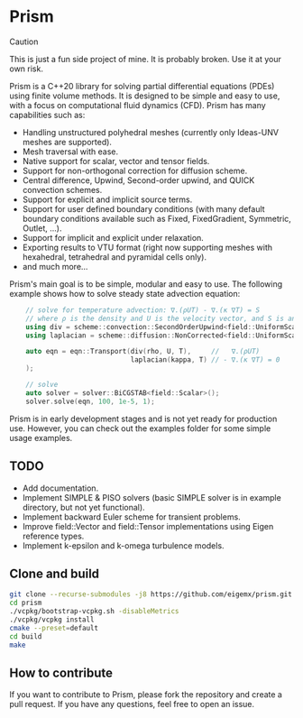 # Prism
> [!CAUTION]
>
> This is just a fun side project of mine. It is probably broken. Use it at your own risk.

Prism is a C++20 library for solving partial differential equations (PDEs) using finite volume methods. It is designed to be simple and easy to use, with a focus on computational fluid dynamics (CFD). Prism has many capabilities such as:
- Handling unstructured polyhedral meshes (currently only Ideas-UNV meshes are supported).
- Mesh traversal with ease.
- Native support for scalar, vector and tensor fields.
- Support for non-orthogonal correction for diffusion scheme.
- Central difference, Upwind, Second-order upwind, and QUICK convection schemes.
- Support for explicit and implicit source terms.
- Support for user defined boundary conditions (with many default boundary conditions available such as Fixed, FixedGradient, Symmetric, Outlet, ...).
- Support for implicit and explicit under relaxation.
- Exporting results to VTU format (right now supporting meshes with hexahedral, tetrahedral and pyramidal cells only).
- and much more...

Prism's main goal is to be simple, modular and easy to use. The following example shows how to solve steady state advection equation:
```cpp
    // solve for temperature advection: ∇.(ρUT) - ∇.(κ ∇T) = S
    // where ρ is the density and U is the velocity vector, and S is an arbitraty constant source
    using div = scheme::convection::SecondOrderUpwind<field::UniformScalar, field::Scalar>;
    using laplacian = scheme::diffusion::NonCorrected<field::UniformScalar, field::Scalar>;

    auto eqn = eqn::Transport(div(rho, U, T),     //   ∇.(ρUT)
                              laplacian(kappa, T) // - ∇.(κ ∇T) = 0
    );

    // solve
    auto solver = solver::BiCGSTAB<field::Scalar>();
    solver.solve(eqn, 100, 1e-5, 1);
```

Prism is in early development stages and is not yet ready for production use. However, you can check out the examples folder for some simple usage examples.

## TODO
- Add documentation.
- Implement SIMPLE & PISO solvers (basic SIMPLE solver is in example directory, but not yet functional).
- Implement backward Euler scheme for transient problems.
- Improve field::Vector and field::Tensor implementations using Eigen reference types.
- Implement k-epsilon and k-omega turbulence models.

## Clone and build
```bash
git clone --recurse-submodules -j8 https://github.com/eigemx/prism.git
cd prism
./vcpkg/bootstrap-vcpkg.sh -disableMetrics
./vcpkg/vcpkg install
cmake --preset=default
cd build
make
```

## How to contribute
If you want to contribute to Prism, please fork the repository and create a pull request. If you have any questions, feel free to open an issue.

